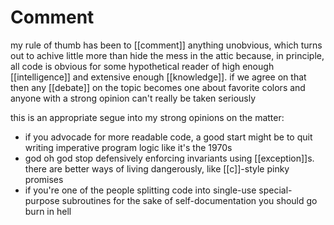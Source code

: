 # Comment

my rule of thumb has been to [[comment]] anything unobvious, which turns out to achive little more than hide the mess in the attic because, in principle, all code is obvious for some hypothetical reader of high enough [[intelligence]] and extensive enough [[knowledge]]. if we agree on that then any [[debate]] on the topic becomes one about favorite colors and anyone with a strong opinion can't really be taken seriously

this is an appropriate segue into my strong opinions on the matter:

- if you advocade for more readable code, a good start might be to quit writing imperative program logic like it's the 1970s
- god oh god stop defensively enforcing invariants using [[exception]]s. there are better ways of living dangerously, like [[c]]-style pinky promises
- if you're one of the people splitting code into single-use special-purpose subroutines for the sake of self-documentation you should go burn in hell
